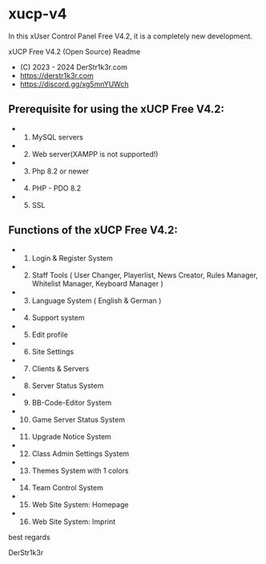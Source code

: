 # xucp-v4
In this xUser Control Panel Free V4.2, it is a completely new development.

xUCP Free V4.2 (Open Source) Readme
*  (C) 2023 - 2024 DerStr1k3r.com
*  https://derstr1k3r.com
*  https://discord.gg/xg5mnYUWch

## Prerequisite for using the xUCP Free V4.2:
*  1. MySQL servers
*  2. Web server(XAMPP is not supported!)
*  3. Php 8.2 or newer
*  4. PHP - PDO 8.2
*  5. SSL

## Functions of the xUCP Free V4.2:
*  1. Login & Register System
*  2. Staff Tools ( User Changer, Playerlist, News Creator, Rules Manager, Whitelist Manager, Keyboard Manager )
*  3. Language System ( English & German )
*  4. Support system
*  5. Edit profile
*  6. Site Settings
*  7. Clients & Servers
*  8. Server Status System
*  9. BB-Code-Editor System
* 10. Game Server Status System
* 11. Upgrade Notice System
* 12. Class Admin Settings System
* 13. Themes System with 1 colors
* 14. Team Control System
* 15. Web Site System: Homepage
* 16. Web Site System: Imprint


best regards

DerStr1k3r
